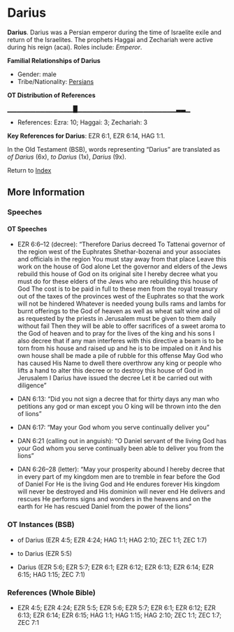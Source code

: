 # Darius
**Darius**. 
Darius was a Persian emperor during the time of Israelite exile and return of the Israelites. The prophets Haggai and Zechariah were active during his reign (acai). 
Roles include: 
_Emperor_. 




**Familial Relationships of Darius**


* Gender: male
* Tribe/Nationality: [Persians](../../../groups/md/acai/Persia.md)


**OT Distribution of References**

▁▁▁▁▁▁▁▁▁▁▁▁▁▁█▁▁▁▁▁▁▁▁▁▁▁▁▁▁▁▁▁▁▁▁▁▃▃▁
* References: Ezra: 10; Haggai: 3; Zechariah: 3



**Key References for Darius**: 
EZR 6:1, EZR 6:14, HAG 1:1. 


In the Old Testament (BSB), words representing “Darius” are translated as 
*of Darius* (6x), *to Darius* (1x), *Darius* (9x). 




Return to [Index](00-Index.md)

## More Information

### Speeches

#### OT Speeches

* EZR 6:6–12 (decree): “Therefore Darius decreed To Tattenai governor of the region west of the Euphrates Shethar-bozenai and your associates and officials in the region You must stay away from that place Leave this work on the house of God alone Let the governor and elders of the Jews rebuild this house of God on its original site I hereby decree what you must do for these elders of the Jews who are rebuilding this house of God The cost is to be paid in full to these men from the royal treasury out of the taxes of the provinces west of the Euphrates so that the work will not be hindered Whatever is needed young bulls rams and lambs for burnt offerings to the God of heaven as well as wheat salt wine and oil as requested by the priests in Jerusalem must be given to them daily without fail Then they will be able to offer sacrifices of a sweet aroma to the God of heaven and to pray for the lives of the king and his sons I also decree that if any man interferes with this directive a beam is to be torn from his house and raised up and he is to be impaled on it And his own house shall be made a pile of rubble for this offense May God who has caused His Name to dwell there overthrow any king or people who lifts a hand to alter this decree or to destroy this house of God in Jerusalem I Darius have issued the decree Let it be carried out with diligence”

* DAN 6:13: “Did you not sign a decree that for thirty days any man who petitions any god or man except you O king will be thrown into the den of lions”

* DAN 6:17: “May your God whom you serve continually deliver you”

* DAN 6:21 (calling out in anguish): “O Daniel servant of the living God has your God whom you serve continually been able to deliver you from the lions”

* DAN 6:26–28 (letter): “May your prosperity abound I hereby decree that in every part of my kingdom men are to tremble in fear before the God of Daniel For He is the living God and He endures forever His kingdom will never be destroyed and His dominion will never end He delivers and rescues He performs signs and wonders in the heavens and on the earth for He has rescued Daniel from the power of the lions”

### OT Instances (BSB)

* of Darius (EZR 4:5; EZR 4:24; HAG 1:1; HAG 2:10; ZEC 1:1; ZEC 1:7)

* to Darius (EZR 5:5)

* Darius (EZR 5:6; EZR 5:7; EZR 6:1; EZR 6:12; EZR 6:13; EZR 6:14; EZR 6:15; HAG 1:15; ZEC 7:1)



### References (Whole Bible)

* EZR 4:5; EZR 4:24; EZR 5:5; EZR 5:6; EZR 5:7; EZR 6:1; EZR 6:12; EZR 6:13; EZR 6:14; EZR 6:15; HAG 1:1; HAG 1:15; HAG 2:10; ZEC 1:1; ZEC 1:7; ZEC 7:1




